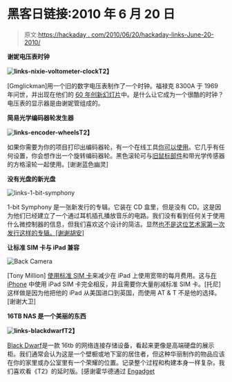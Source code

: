 # 黑客日链接:2010 年 6 月 20 日

> 原文:[https://hackaday . com/2010/06/20/hackaday-links-June-20-2010/](https://hackaday.com/2010/06/20/hackaday-links-june-20-2010/)

**谢妮电压表时钟**

**![](../Images/0bd3b074bb7fff1292cd8c558a74b964.png "links-nixie-voltometer-clock")T2】**

[Gmglickman]用一个旧的数字电压表制作了一个时钟。福禄克 8300A 于 1969 年问世，并出现在他们的 [60 年创新幻灯片](http://chronology.weebly.com/nixie-tube-clocks.html)中。是什么让它成为一个很酷的时钟？电压表的显示器是由谢妮管组成的。

**简易光学编码器轮发生器**

**![](../Images/2bc24780360373d3df239b902fbc0290.png "links-encoder-wheels")T2】**

如果你需要为你的项目打印出编码器轮，有一个在线工具[你可以使用](http://www.bushytails.net/~randyg/encoder/encoderwheel.html)。它几乎有任何设置，你会想作出一个旋转编码器轮。黑色滚轮可与[旧鼠标部件](http://hackaday.com/2008/05/16/how-to-scavenge-a-mouse-for-parts/)和带光学传感器的方格滚轮一起使用。[谢谢蓝色幽灵]

**没有光盘的新光盘**

![](../Images/2c3e16ea587d91659dca86f94a31d7d5.png "links-1-bit-symphony")

1-bit Symphony 是一张新发行的专辑。它装在 CD 盒里，但是没有 CD。这是因为他们已经建立了一个通过耳机插孔播放音乐的电路。我们没有看到任何关于使用什么微控制器的信息，但我们喜欢这个设计的简洁。显然[也不是这位艺术家第一次发行这样的专辑。[谢谢胡安]](http://www.1bitmusic.com/)

**让标准 SIM 卡与 iPad 兼容**

![](../Images/cbf7b820497058febb571edda3c7fcaa.png "Back Camera")

[Tony Million] [使用标准 SIM 卡](http://tonymillion.com/?p=4)来减少在 iPad 上使用宽带的每月费用。这与[在 iPhone](http://hackaday.com/2010/05/14/using-ipad-sim-with-an-iphone/) 中使用 iPad SIM 卡完全相反，并且需要你大量削减标准 SIM 卡。[托尼]这样做是因为他把他的 iPad 从美国进口到英国，而使用 AT & T 不是他的选择。[谢谢大卫]

**16TB NAS 是一个美丽的东西**

**![](../Images/80797125eee99d84a438914abd94012a.png "links-blackdwarf")T2】**

[Black Dwarf](http://www.willudesign.com/BlackDwarfTop.html)是一款 16tb 的网络连接存储设备，看起来更像是高端硬盘的展示柜。我们通常会认为这是一个壁橱或地下室的居住者，但这种华丽制作的物品应该在你的家里或办公室里有一个荣耀的位置。记录整个过程和构建本身一样复杂。我们喜欢看《T2》的延时版。[感谢霍华德通过 [Engadget](http://www.engadget.com/2010/05/07/homemade-16tb-nas-dwarfs-the-competition-with-insane-build-quali/)